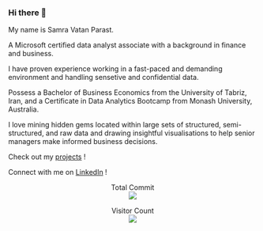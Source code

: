 ### Hi there 👋

<!--
**Samravp/SamraVP** is a ✨ _special_ ✨ repository because its `README.md` (this file) appears on your GitHub profile.

Here are some ideas to get you started:

- 🔭 I’m currently working on ...
- 🌱 I’m currently learning ...
- 👯 I’m looking to collaborate on ...
- 🤔 I’m looking for help with ...
- 💬 Ask me about ...
- 📫 How to reach me: ...
- 😄 Pronouns: ...
- ⚡ Fun fact: ...
-->

My name is Samra Vatan Parast.

A Microsoft certified data analyst associate with a background in finance and business.

I have proven experience working in a fast-paced and demanding environment and handling sensetive and confidential data. 

Possess a Bachelor of Business Economics from the University of Tabriz, Iran, and a Certificate in Data Analytics Bootcamp from Monash University, Australia.

I love mining hidden gems located within large sets of structured, semi-structured, and raw data and drawing insightful visualisations to help senior managers make informed business decisions.

Check out my [projects](https://github.com/Samravp?tab=repositories) !

Connect with me on [LinkedIn](https://www.linkedin.com/in/samravp/) !


<p align="center"> 
  Total Commit<br>
  <img src="https://github-readme-stats.vercel.app/api?username=Samravp&theme=dark&show_icons=true&hide=contribs,prs,stars,issues" />
</p>


<p align="center"> 
  Visitor Count<br>
  <img src="https://profile-counter.glitch.me/Samravp/count.svg"/>
</p>
